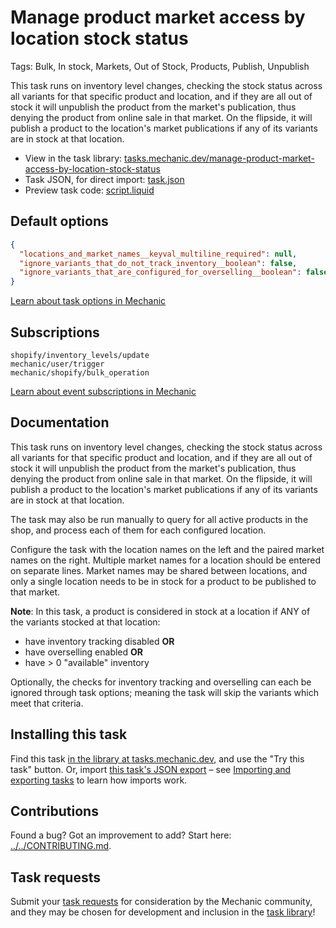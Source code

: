 # Manage product market access by location stock status

Tags: Bulk, In stock, Markets, Out of Stock, Products, Publish, Unpublish

This task runs on inventory level changes, checking the stock status across all variants for that specific product and location, and if they are all out of stock it will unpublish the product from the market's publication, thus denying the product from online sale in that market. On the flipside, it will publish a product to the location's market publications if any of its variants are in stock at that location.

* View in the task library: [tasks.mechanic.dev/manage-product-market-access-by-location-stock-status](https://tasks.mechanic.dev/manage-product-market-access-by-location-stock-status)
* Task JSON, for direct import: [task.json](../../tasks/manage-product-market-access-by-location-stock-status.json)
* Preview task code: [script.liquid](./script.liquid)

## Default options

```json
{
  "locations_and_market_names__keyval_multiline_required": null,
  "ignore_variants_that_do_not_track_inventory__boolean": false,
  "ignore_variants_that_are_configured_for_overselling__boolean": false
}
```

[Learn about task options in Mechanic](https://learn.mechanic.dev/core/tasks/options)

## Subscriptions

```liquid
shopify/inventory_levels/update
mechanic/user/trigger
mechanic/shopify/bulk_operation
```

[Learn about event subscriptions in Mechanic](https://learn.mechanic.dev/core/tasks/subscriptions)

## Documentation

This task runs on inventory level changes, checking the stock status across all variants for that specific product and location, and if they are all out of stock it will unpublish the product from the market's publication, thus denying the product from online sale in that market. On the flipside, it will publish a product to the location's market publications if any of its variants are in stock at that location.

The task may also be run manually to query for all active products in the shop, and process each of them for each configured location.

Configure the task with the location names on the left and the paired market names on the right. Multiple market names for a location should be entered on separate lines. Market names may be shared between locations, and only a single location needs to be in stock for a product to be published to that market.

**Note**: In this task, a product is considered in stock at a location if ANY of the variants stocked at that location:

- have inventory tracking disabled **OR**
- have overselling enabled **OR**
- have > 0 "available" inventory

Optionally, the checks for inventory tracking and overselling can each be ignored through task options; meaning the task will skip the variants which meet that criteria.

## Installing this task

Find this task [in the library at tasks.mechanic.dev](https://tasks.mechanic.dev/manage-product-market-access-by-location-stock-status), and use the "Try this task" button. Or, import [this task's JSON export](../../tasks/manage-product-market-access-by-location-stock-status.json) – see [Importing and exporting tasks](https://learn.mechanic.dev/core/tasks/import-and-export) to learn how imports work.

## Contributions

Found a bug? Got an improvement to add? Start here: [../../CONTRIBUTING.md](../../CONTRIBUTING.md).

## Task requests

Submit your [task requests](https://mechanic.canny.io/task-requests) for consideration by the Mechanic community, and they may be chosen for development and inclusion in the [task library](https://tasks.mechanic.dev/)!
